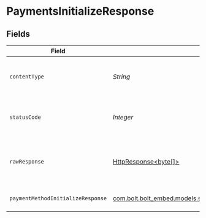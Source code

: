 # PaymentsInitializeResponse


## Fields

| Field                                                                                                                       | Type                                                                                                                        | Required                                                                                                                    | Description                                                                                                                 |
| --------------------------------------------------------------------------------------------------------------------------- | --------------------------------------------------------------------------------------------------------------------------- | --------------------------------------------------------------------------------------------------------------------------- | --------------------------------------------------------------------------------------------------------------------------- |
| `contentType`                                                                                                               | *String*                                                                                                                    | :heavy_check_mark:                                                                                                          | HTTP response content type for this operation                                                                               |
| `statusCode`                                                                                                                | *Integer*                                                                                                                   | :heavy_check_mark:                                                                                                          | HTTP response status code for this operation                                                                                |
| `rawResponse`                                                                                                               | [HttpResponse<byte[]>](https://docs.oracle.com/en/java/javase/11/docs/api/java.net.http/java/net/http/HttpResponse.html)    | :heavy_check_mark:                                                                                                          | Raw HTTP response; suitable for custom response parsing                                                                     |
| `paymentMethodInitializeResponse`                                                                                           | [com.bolt.bolt_embed.models.shared.PaymentMethodInitializeResponse](../../models/shared/PaymentMethodInitializeResponse.md) | :heavy_minus_sign:                                                                                                          | Payment token retrieved                                                                                                     |